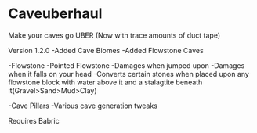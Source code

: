 # Caveuberhaul
 Make your caves go UBER
 (Now with trace amounts of duct tape)

 Version 1.2.0
 -Added Cave Biomes
    -Added Flowstone Caves

-Flowstone
   -Pointed Flowstone
      -Damages when jumped upon
      -Damages when it falls on your head
      -Converts certain stones when placed upon any flowstone block with water above it and a stalagtite beneath it(Gravel>Sand>Mud>Clay)

-Cave Pillars
-Various cave generation tweaks
 
 Requires Babric
